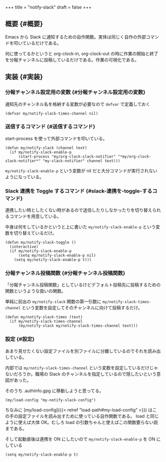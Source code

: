 +++
title = "notify-slack"
draft = false
+++

## 概要 {#概要}

Emacs から Slack に通知するための自作関数。実体は同じく自作の外部コマンドを叩いているだけである。

何に使ってるかというと
org-clock-in, org-clock-out の時に作業の開始と終了を分報チャンネルに投稿しているだけである。作業の可視化である。


## 実装 {#実装}


### 分報チャンネル設定用の変数 {#分報チャンネル設定用の変数}

通知先のチャンネル名を格納する変数が必要なので `defvar` で定義しておく

```emacs-lisp
(defvar my/notify-slack-times-channel nil)
```


### 送信するコマンド {#送信するコマンド}

start-process を使って外部コマンドを叩いている。

```emacs-lisp
(defun my/notify-slack (channel text)
  (if my/notify-slack-enable-p
      (start-process "my/org-clock-slack-notifier" "*my/org-clock-slack-notifier*" "my-slack-notifier" channel text)))
```

`my/notify-slack-enable-p` という変数が nil だと大分コマンドが実行されないようになっている。


### Slack 連携を Toggle するコマンド {#slack-連携を-toggle-するコマンド}

連携したい時としたくない時があるので送信したりしなかったりを切り替えられるコマンドを用意している。

中身は何をしているかというと上に書いた `my/notify-slack-enable-p` という変数を切り替えているだけ。

```emacs-lisp
(defun my/notify-slack-toggle ()
  (interactive)
  (if my/notify-slack-enable-p
      (setq my/notify-slack-enable-p nil)
    (setq my/notify-slack-enable-p t)))
```


### 分報チャンネル投稿関数 {#分報チャンネル投稿関数}

「分報チャンネル投稿関数」としているけどデフォルト投稿先に投稿するための関数というような扱いの関数。

単純に前出の `my/notify-slack` 関数の第一引数に `my/notify-slack-times-channel` という変数を設定してそのチャンネルに向けて投稿するだけ。

```emacs-lisp
(defun my/notify-slack-times (text)
  (if my/notify-slack-times-channel
      (my/notify-slack my/notify-slack-times-channel text)))
```


### 設定 {#設定}

あまり見せたくない設定ファイルを別ファイルに分離しているのでそれを読み出している。

内部では `my/notify-slack-times-channel` という変数を設定しているだけじゃないだろうか。職場の Slack のチャンネルを指定しているので隠したいという意図があった。

そのうち .authinfo.gpg に移動しようと思ってる。

```emacs-lisp
(my/load-config "my-notify-slack-config")
```

ちなみに [my/load-config]({{< relref "load-path#my-load-config" >}}) はこの手の設定ファイルを読み出すために使っている自作関数である。
load と同じように使えば大体 OK。むしろ load の引数ちゃんと使えばこの関数要らない説まである。

そして起動直後は連携を ON にしたいので
`my/notify-slack-enable-p` を ON にしている

```emacs-lisp
(setq my/notify-slack-enable-p t)
```

